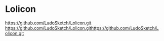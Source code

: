 # Lolicon
https://github.com/LudoSketch/Lolicon.git
https://github.com/LudoSketch/Lolicon.githttps://github.com/LudoSketch/Lolicon.git
